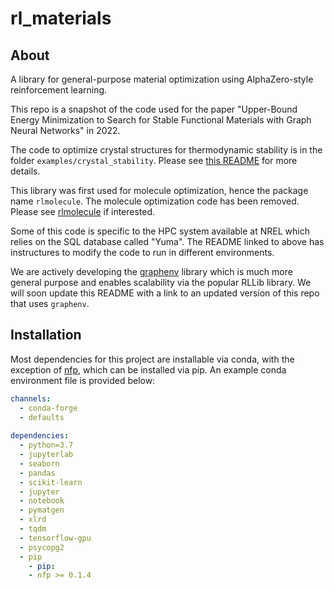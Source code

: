 # rl_materials

## About

A library for general-purpose material optimization using AlphaZero-style reinforcement learning.

This repo is a snapshot of the code used for the paper "Upper-Bound Energy Minimization to Search for Stable
Functional Materials with Graph Neural Networks" in 2022.  

The code to optimize crystal structures for thermodynamic stability is in the folder `examples/crystal_stability`.
Please see [this README](https://github.com/jlaw9/rlmolecule/tree/crystal_reward/examples/crystal_stability) for more details.

This library was first used for molecule optimization, hence the package name `rlmolecule`. 
The molecule optimization code has been removed. Please see [rlmolecule](https://github.com/NREL/rlmolecule)
if interested.

Some of this code is specific to the HPC system 
available at NREL which relies on the SQL database called "Yuma". The README linked to above has instructures to modify the code
to run in different environments.

We are actively developing the [graphenv](https://github.com/NREL/graph-env) library 
which is much more general purpose and enables scalability via the popular RLLib library. 
We will soon update this README with a link to an updated version of this repo that uses `graphenv`.




## Installation

Most dependencies for this project are installable via conda, with the exception of [nfp](https://github.com/NREL/nfp),
which can be installed via pip. An example conda environment file is provided below:

```yaml
channels:
  - conda-forge
  - defaults
  
dependencies:
  - python=3.7
  - jupyterlab
  - seaborn
  - pandas
  - scikit-learn
  - jupyter
  - notebook
  - pymatgen
  - xlrd
  - tqdm
  - tensorflow-gpu
  - psycopg2
  - pip
    - pip:
    - nfp >= 0.1.4
```


